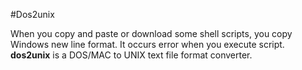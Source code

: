 #Dos2unix

When you copy and paste or download some shell scripts, you copy Windows new line format. It occurs error when you execute script.  
**dos2unix** is a DOS/MAC to UNIX text file format converter.
